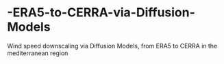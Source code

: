 # -ERA5-to-CERRA-via-Diffusion-Models
Wind speed downscaling via Diffusion Models, from ERA5 to CERRA in the mediterranean region  
